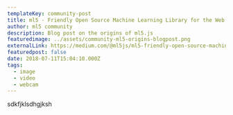 ```yaml
---
templateKey: community-post
title: ml5 - Friendly Open Source Machine Learning Library for the Web
author: ml5 community
description: Blog post on the origins of ml5.js
featuredimage: ../assets/community-ml5-origins-blogpost.png
externalLink: https://medium.com/@ml5js/ml5-friendly-open-source-machine-learning-library-for-the-web-e802b5da3b2
featuredpost: false
date: 2018-07-11T15:04:10.000Z
tags:
  - image
  - video
  - webcam
---
```


sdkfjklsdhgjksh

